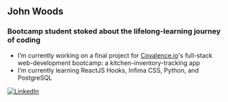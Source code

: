 ## John Woods
### Bootcamp student stoked about the lifelong-learning journey of coding

- I’m currently working on a final project for [Covalence.io](https://www.covalence.io "Covalence homepage")'s full-stack web-development bootcamp: a kitchen-inventory-tracking app
- I’m currently learning ReactJS Hooks, Infima CSS, Python, and PostgreSQL

 [![LinkedIn][2.2]][2]

<!--
**jw00ds/jw00ds** is a ✨ _special_ ✨ repository because its `README.md` (this file) appears on your GitHub profile.

### John Woods
# Bootcamp student stoked about the lifelong-learning journey of coding

- 🔭 I’m currently working on a final project for covalence.io's full-stack web-development bootcamp
- 🌱 I’m currently learning ReactJS Hooks, Infima CSS, Python, and Postgres
-->
[2]: https://www.linkedin.com/in/woodsjohnc/
[2.2]: https://raw.githubusercontent.com/MartinHeinz/MartinHeinz/master/linkedin-3-16.png (LinkedIn icon without padding)
